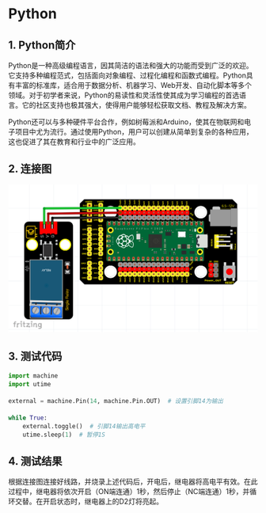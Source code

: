 # Python


## 1. Python简介  

Python是一种高级编程语言，因其简洁的语法和强大的功能而受到广泛的欢迎。它支持多种编程范式，包括面向对象编程、过程化编程和函数式编程。Python具有丰富的标准库，适合用于数据分析、机器学习、Web开发、自动化脚本等多个领域。对于初学者来说，Python的易读性和灵活性使其成为学习编程的首选语言。它的社区支持也极其强大，使得用户能够轻松获取文档、教程及解决方案。  

Python还可以与多种硬件平台合作，例如树莓派和Arduino，使其在物联网和电子项目中尤为流行。通过使用Python，用户可以创建从简单到复杂的各种应用，这也促进了其在教育和行业中的广泛应用。  

## 2. 连接图  

![](media/17a080f9945be2ce13c3b46ba78d9b0f.png)  

## 3. 测试代码  

```python  
import machine  
import utime  

external = machine.Pin(14, machine.Pin.OUT)  # 设置引脚14为输出  

while True:  
    external.toggle()  # 引脚14输出高电平  
    utime.sleep(1)  # 暂停1S  
```  

## 4. 测试结果  

根据连接图连接好线路，并烧录上述代码后，开电后，继电器将高电平有效。在此过程中，继电器将依次开启（ON端连通）1秒，然后停止（NC端连通）1秒，并循环交替。在开启状态时，继电器上的D2灯将亮起。







